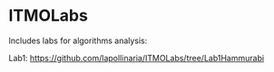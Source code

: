 # ITMOLabs

Includes labs for algorithms analysis:

Lab1: https://github.com/lapollinaria/ITMOLabs/tree/Lab1Hammurabi

